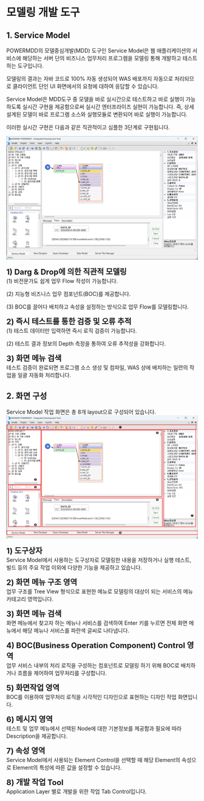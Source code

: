 # 모델링 개발 도구

## 1. Service Model
POWERMDD의 모델중심개발(MDD) 도구인 Service Model은 웹 애플리케이션의 서비스에 해당하는 서버 단의 비즈니스 업무처리 프로그램을 모델링 통해 개발하고 테스트하는 도구입니다.

모델링의 결과는 자바 코드로 100% 자동 생성되어 WAS 배포까지 자동으로 처리되므로 클라이언트 단인 UI 화면에서의 요청에 대하여 응답할 수 있습니다.

Service Model은 MDD도구 중 모델을 바로 실시간으로 테스트하고 바로 실행이 가능하도록 실시간 구현을 제공함으로써 실시간 엔터프라이즈 실현이 가능합니다. 즉, 상세 설계된 모델이 바로 프로그램 소스와 실행모듈로 변환되어 바로 실행이 가능합니다.

이러한 실시간 구현은 다음과 같은 직관적이고 심플한 3단계로 구현됩니다.

<img src="../../.vuepress/public/documentation/service-model/Intro/Service-Model/ServiceModel.png"> <br/>

<b class="font20"> 1) Darg & Drop에 의한 직관적 모델링 </b> <br/>
(1) 비전문가도 쉽게 업무 Flow 작성이 가능합니다.<br/>

(2) 지능형 비즈니스 업무 컴포넌트(BOC)를 제공합니다.<br/>

(3) BOC를 끌어다 배치하고 속성을 설정하는 방식으로 업무 Flow를 모델링합니다.<br/>


<b class="font20"> 2) 즉시 테스트를 통한 검증 및 오류 추적 </b> <br/>
(1) 테스트 데이터만 입력하면 즉시 로직 검증이 가능합니다.<br/>

(2) 테스트 결과 정보의 Depth 측정을 통하여 오류 추적성을 강화합니다.<br/>

<b class="font20"> 3) 화면 메뉴 검색 </b> <br/>
테스트 검증이 완료되면 프로그램 소스 생성 및 컴파일, WAS 상에 배치하는 일련의 작업을 일괄 자동화 처리합니다.

## 2. 화면 구성
Service Model 작업 화면은 총 8개 layout으로 구성되어 있습니다. <br/>
<img src="../../.vuepress/public/documentation/service-model/Intro/Screen/ScreenStructure.png"> <br/>

<b class="font20"> 1) 도구상자 </b> <br/>
Service Model에서 사용하는 도구상자로 모델링한 내용을 저장하거나 실행 테스트, 빌드 등의 주요 작업 이외에 다양한 기능을 제공하고 있습니다.

<b class="font20"> 2) 화면 메뉴 구조 영역 </b> <br/>
업무 구조를 Tree View 형식으로 표현한 메뉴로 모델링의 대상이 되는 서비스의 메뉴 카테고리 영역입니다.

<b class="font20"> 3) 화면 메뉴 검색 </b> <br/>
화면 메뉴에서 찾고자 하는 메뉴나 서비스를 검색하여 Enter 키를 누르면 전체 화면 메뉴에서 해당 메뉴나 서비스를 파란색 글씨로 나타냅니다.

<b class="font20"> 4) BOC(Business Operation Component) Control 영역 </b> <br/>
업무 서비스 내부의 처리 로직을 구성하는 컴포넌트로 모델링 하기 위해 BOC로 배치하거나 흐름을 제어하여 업무처리를 구성합니다.

<b class="font20"> 5) 화면작업 영역 </b> <br/>
BOC를 이용하여 업무처리 로직을 시각적인 디자인으로 표현하는 디자인 작업 화면입니다.

<b class="font20"> 6) 메시지 영역 </b> <br/>
테스트 및 업무 메뉴에서 선택된 Node에 대한 기본정보를 제공함과 필요에 따라 Description을 제공합니다.

<b class="font20"> 7) 속성 영역 </b> <br/>
Service Model에서 사용되는 Element Control을 선택할 때 해당 Element의 속성으로 Element의 특성에 따른 값을 설정할 수 있습니다.

<b class="font20"> 8) 개발 작업 Tool </b> <br/>
Application Layer 별로 개발을 위한 작업 Tab Control입니다.

<style type='text/css'>
  [class*="boxBorder"] { border: 1px solid #bbb; }
  [class*="font20"] { font-size: 20px }
  [class*="font18"] { font-size: 18px }
  [class="spanBtn"] { border: 1px solid #bbb;border-radius: 4px;padding: 3px;background:white; color:dimgrey; }
  [class="spanEx2"] { font-size: 18px; color: #00a4ff; }
  [class="spanEx"] { color: #00a4ff; }
  [class="fontB"] { color: rgb(106, 139, 173); font-size:18px }
</style>